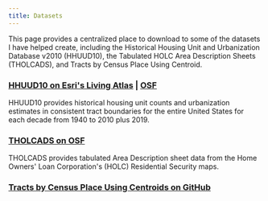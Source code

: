 ```yaml
---
title: Datasets
---
```


This page provides a centralized place to download to some of the datasets I have helped create, including the Historical Housing Unit and Urbanization Database v2010 (HHUUD10), the Tabulated HOLC Area Description Sheets (THOLCADS), and Tracts by Census Place Using Centroid.


### [HHUUD10 on Esri's Living Atlas](https://livingatlas.arcgis.com/en/browse/?q=hhuud10#q=hhuud10&d=2) | [OSF](https://osf.io/fzv5e/)

HHUUD10 provides historical housing unit counts and urbanization estimates in consistent tract boundaries for the entire United States for each decade from 1940 to 2010 plus 2019.

### [THOLCADS on OSF](https://osf.io/qytj8/)

THOLCADS provides tabulated Area Description sheet data from the Home Owners' Loan Corporation's (HOLC) Residential Security maps.

### [Tracts by Census Place Using Centroids on GitHub](https://github.com/snmarkley1/Tracts-by-Census-Place-Using-Centroids)
